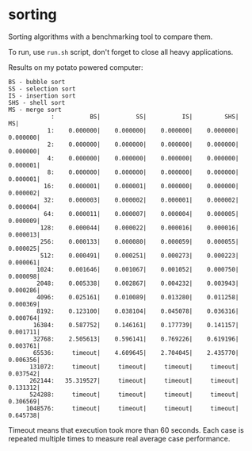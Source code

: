 # sorting

Sorting algorithms with a benchmarking tool to compare them.

To run, use `run.sh` script, don't forget to close all heavy applications. 

Results on my potato powered computer:

```
BS - bubble sort
SS - selection sort
IS - insertion sort
SHS - shell sort
MS - merge sort
            :          BS|          SS|          IS|         SHS|          MS|
           1:    0.000000|    0.000000|    0.000000|    0.000000|    0.000000|
           2:    0.000000|    0.000000|    0.000000|    0.000000|    0.000000|
           4:    0.000000|    0.000000|    0.000000|    0.000000|    0.000001|
           8:    0.000000|    0.000000|    0.000000|    0.000000|    0.000001|
          16:    0.000001|    0.000001|    0.000000|    0.000000|    0.000002|
          32:    0.000003|    0.000002|    0.000001|    0.000002|    0.000004|
          64:    0.000011|    0.000007|    0.000004|    0.000005|    0.000009|
         128:    0.000044|    0.000022|    0.000016|    0.000016|    0.000013|
         256:    0.000133|    0.000080|    0.000059|    0.000055|    0.000025|
         512:    0.000491|    0.000251|    0.000273|    0.000223|    0.000061|
        1024:    0.001646|    0.001067|    0.001052|    0.000750|    0.000098|
        2048:    0.005338|    0.002867|    0.004232|    0.003943|    0.000286|
        4096:    0.025161|    0.010089|    0.013280|    0.011258|    0.000369|
        8192:    0.123100|    0.038104|    0.045078|    0.036316|    0.000764|
       16384:    0.587752|    0.146161|    0.177739|    0.141157|    0.001711|
       32768:    2.505613|    0.596141|    0.769226|    0.619196|    0.003761|
       65536:     timeout|    4.609645|    2.704045|    2.435770|    0.006356|
      131072:     timeout|     timeout|     timeout|     timeout|    0.037542|
      262144:   35.319527|     timeout|     timeout|     timeout|    0.131312|
      524288:     timeout|     timeout|     timeout|     timeout|    0.306569|
     1048576:     timeout|     timeout|     timeout|     timeout|    0.645738|

```

Timeout means that execution took more than 60 seconds. Each case is repeated multiple times to measure real average case performance.
